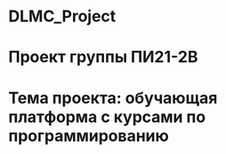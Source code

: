 # DLMC_Project
# Проект группы ПИ21-2В
# Тема проекта: обучающая платформа с курсами по программированию
